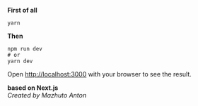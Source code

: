  
 **First of all**
 ```
 yarn
 ```
 **Then**
 ```
npm run dev
# or
yarn dev
```

Open [http://localhost:3000](http://localhost:3000) with your browser to see the result.


 __based on Next.js__<br>
 _Created by Mazhuto Anton_
